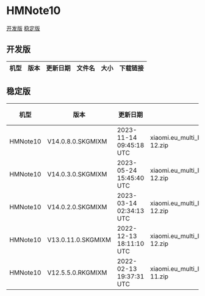 # HMNote10
[开发版](#开发版)  [稳定版](#稳定版)
## 开发版
| 机型 | 版本 | 更新日期 | 文件名 | 大小 | 下载链接 |
| ---- | ---- | ---- | ---- | ---- | ---- |
## 稳定版
| 机型 | 版本 | 更新日期 | 文件名 | 大小 | 下载链接 |
| ---- | ---- | ---- | ---- | ---- | ---- |
| HMNote10 | V14.0.8.0.SKGMIXM | 2023-11-14 09:45:18 UTC | xiaomi.eu_multi_HMNote10_V14.0.8.0.SKGMIXM_v14-12.zip | 3.7 GB | [SourceForge](https://sourceforge.net/projects/xiaomi-eu-multilang-miui-roms/files/xiaomi.eu/MIUI-STABLE-RELEASES/MIUIv14/xiaomi.eu_multi_HMNote10_V14.0.8.0.SKGMIXM_v14-12.zip/download) |
| HMNote10 | V14.0.3.0.SKGMIXM | 2023-05-24 15:45:40 UTC | xiaomi.eu_multi_HMNote10_V14.0.3.0.SKGMIXM_v14-12.zip | 3.7 GB | [SourceForge](https://sourceforge.net/projects/xiaomi-eu-multilang-miui-roms/files/xiaomi.eu/MIUI-STABLE-RELEASES/MIUIv14/xiaomi.eu_multi_HMNote10_V14.0.3.0.SKGMIXM_v14-12.zip/download) |
| HMNote10 | V14.0.2.0.SKGMIXM | 2023-03-14 02:34:13 UTC | xiaomi.eu_multi_HMNote10_V14.0.2.0.SKGMIXM_v14-12.zip | 3.7 GB | [SourceForge](https://sourceforge.net/projects/xiaomi-eu-multilang-miui-roms/files/xiaomi.eu/MIUI-STABLE-RELEASES/MIUIv14/xiaomi.eu_multi_HMNote10_V14.0.2.0.SKGMIXM_v14-12.zip/download) |
| HMNote10 | V13.0.11.0.SKGMIXM | 2022-12-13 18:11:10 UTC | xiaomi.eu_multi_HMNote10_V13.0.11.0.SKGMIXM_v13-12.zip | 3.4 GB | [SourceForge](https://sourceforge.net/projects/xiaomi-eu-multilang-miui-roms/files/xiaomi.eu/MIUI-STABLE-RELEASES/MIUIv13/xiaomi.eu_multi_HMNote10_V13.0.11.0.SKGMIXM_v13-12.zip/download) |
| HMNote10 | V12.5.5.0.RKGMIXM | 2022-02-13 19:37:31 UTC | xiaomi.eu_multi_HMNote10_V12.5.5.0.RKGMIXM_v12-11.zip | 3.0 GB | [SourceForge](https://sourceforge.net/projects/xiaomi-eu-multilang-miui-roms/files/xiaomi.eu/MIUI-STABLE-RELEASES/MIUIv12/xiaomi.eu_multi_HMNote10_V12.5.5.0.RKGMIXM_v12-11.zip/download) |
